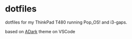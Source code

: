 # dotfiles
dotfiles for my ThinkPad T480 running Pop_OS! and i3-gaps.

based on [ADark](https://marketplace.visualstudio.com/items?itemName=AmoghAgarwal.adark) theme on VSCode
